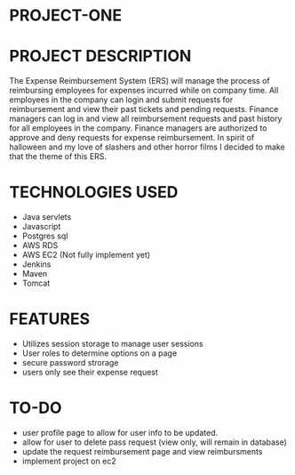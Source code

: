# PROJECT-ONE
# PROJECT DESCRIPTION
The Expense Reimbursement System (ERS) will manage the process of reimbursing employees for expenses incurred while on company time. All employees in the company can login and submit requests for reimbursement and view their past tickets and pending requests. Finance managers can log in and view all reimbursement requests and past history for all employees in the company. Finance managers are authorized to approve and deny requests for expense reimbursement.
In spirit of halloween and my love of slashers and other horror films I decided to make that the theme of this ERS.

# TECHNOLOGIES USED
* Java servlets
* Javascript
* Postgres sql
* AWS RDS
* AWS EC2 (Not fully implement yet)
* Jenkins
* Maven
* Tomcat

# FEATURES
* Utilizes session storage to manage user sessions
* User roles to determine options on a page
* secure password strorage
* users only see their expense request

# TO-DO
* user profile page to allow for user info to be updated.
* allow for user to delete pass request (view only, will remain in database)
* update the request reimbursement page and view reimbursments
* implement project on ec2

